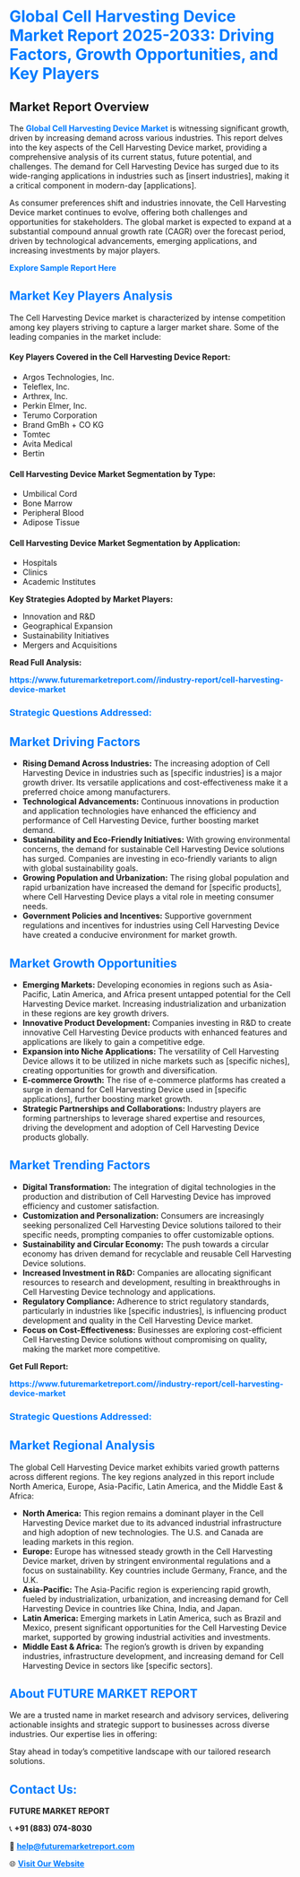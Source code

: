 <h1 style="color: #007BFF;">Global Cell Harvesting Device Market Report 2025-2033: Driving Factors, Growth Opportunities, and Key Players</h1>

<section id="overview">
<h2>Market Report Overview</h2>
<p>The <a href="https://www.futuremarketreport.com//industry-report/cell-harvesting-device-market" style="color: #007BFF; text-decoration: none;"><strong>Global Cell Harvesting Device Market</strong></a> is witnessing significant growth, driven by increasing demand across various industries. This report delves into the key aspects of the Cell Harvesting Device market, providing a comprehensive analysis of its current status, future potential, and challenges. The demand for Cell Harvesting Device has surged due to its wide-ranging applications in industries such as [insert industries], making it a critical component in modern-day [applications].</p>
<p>As consumer preferences shift and industries innovate, the Cell Harvesting Device market continues to evolve, offering both challenges and opportunities for stakeholders. The global market is expected to expand at a substantial compound annual growth rate (CAGR) over the forecast period, driven by technological advancements, emerging applications, and increasing investments by major players.</p>
</section>

<section id="overview">
<p><a href="https://www.futuremarketreport.com//request-sample/reportId=78964" style="color: #007BFF; text-decoration: none;"><strong>Explore Sample Report Here</strong></a></p>
</section>

<section id="key-players">
<h2 style="color: #007BFF;">Market Key Players Analysis</h2>
<p>The Cell Harvesting Device market is characterized by intense competition among key players striving to capture a larger market share. Some of the leading companies in the market include:</p>
<h4>Key Players Covered in the Cell Harvesting Device Report:</h4>
<ul><li>Argos Technologies, Inc.</li><li>Teleflex, Inc.</li><li>Arthrex, Inc.</li><li>Perkin Elmer, Inc.</li><li>Terumo Corporation</li><li>Brand GmBh + CO KG</li><li>Tomtec</li><li>Avita Medical</li><li>Bertin</li></ul>
<h4>Cell Harvesting Device Market Segmentation by Type:</h4>
<ul><li>Umbilical Cord</li><li>Bone Marrow</li><li>Peripheral Blood</li><li>Adipose Tissue</li></ul>

<h4>Cell Harvesting Device Market Segmentation by Application:</h4>
<ul><li>Hospitals</li><li>Clinics</li><li>Academic Institutes</li></ul>
<p><strong>Key Strategies Adopted by Market Players:</strong></p>
<ul>
<li>Innovation and R&D</li>
<li>Geographical Expansion</li>
<li>Sustainability Initiatives</li>
<li>Mergers and Acquisitions</li>
</ul>
</section>

<section>
<p><strong>Read Full Analysis: </strong></p><a href="https://www.futuremarketreport.com//industry-report/cell-harvesting-device-market" style="color: #007BFF; text-decoration: none;"><strong>https://www.futuremarketreport.com//industry-report/cell-harvesting-device-market</strong></a>
<h3 style="color: #007BFF;">Strategic Questions Addressed:</h3>
</section>

<section id="driving-factors">
<h2 style="color: #007BFF;">Market Driving Factors</h2>
<ul>
<li><strong>Rising Demand Across Industries:</strong> The increasing adoption of Cell Harvesting Device in industries such as [specific industries] is a major growth driver. Its versatile applications and cost-effectiveness make it a preferred choice among manufacturers.</li>
<li><strong>Technological Advancements:</strong> Continuous innovations in production and application technologies have enhanced the efficiency and performance of Cell Harvesting Device, further boosting market demand.</li>
<li><strong>Sustainability and Eco-Friendly Initiatives:</strong> With growing environmental concerns, the demand for sustainable Cell Harvesting Device solutions has surged. Companies are investing in eco-friendly variants to align with global sustainability goals.</li>
<li><strong>Growing Population and Urbanization:</strong> The rising global population and rapid urbanization have increased the demand for [specific products], where Cell Harvesting Device plays a vital role in meeting consumer needs.</li>
<li><strong>Government Policies and Incentives:</strong> Supportive government regulations and incentives for industries using Cell Harvesting Device have created a conducive environment for market growth.</li>
</ul>
</section>

<section id="growth-opportunities">
<h2 style="color: #007BFF;">Market Growth Opportunities</h2>
<ul>
<li><strong>Emerging Markets:</strong> Developing economies in regions such as Asia-Pacific, Latin America, and Africa present untapped potential for the Cell Harvesting Device market. Increasing industrialization and urbanization in these regions are key growth drivers.</li>
<li><strong>Innovative Product Development:</strong> Companies investing in R&D to create innovative Cell Harvesting Device products with enhanced features and applications are likely to gain a competitive edge.</li>
<li><strong>Expansion into Niche Applications:</strong> The versatility of Cell Harvesting Device allows it to be utilized in niche markets such as [specific niches], creating opportunities for growth and diversification.</li>
<li><strong>E-commerce Growth:</strong> The rise of e-commerce platforms has created a surge in demand for Cell Harvesting Device used in [specific applications], further boosting market growth.</li>
<li><strong>Strategic Partnerships and Collaborations:</strong> Industry players are forming partnerships to leverage shared expertise and resources, driving the development and adoption of Cell Harvesting Device products globally.</li>
</ul>
</section>

<section id="trending-factors">
<h2 style="color: #007BFF;">Market Trending Factors</h2>
<ul>
<li><strong>Digital Transformation:</strong> The integration of digital technologies in the production and distribution of Cell Harvesting Device has improved efficiency and customer satisfaction.</li>
<li><strong>Customization and Personalization:</strong> Consumers are increasingly seeking personalized Cell Harvesting Device solutions tailored to their specific needs, prompting companies to offer customizable options.</li>
<li><strong>Sustainability and Circular Economy:</strong> The push towards a circular economy has driven demand for recyclable and reusable Cell Harvesting Device solutions.</li>
<li><strong>Increased Investment in R&D:</strong> Companies are allocating significant resources to research and development, resulting in breakthroughs in Cell Harvesting Device technology and applications.</li>
<li><strong>Regulatory Compliance:</strong> Adherence to strict regulatory standards, particularly in industries like [specific industries], is influencing product development and quality in the Cell Harvesting Device market.</li>
<li><strong>Focus on Cost-Effectiveness:</strong> Businesses are exploring cost-efficient Cell Harvesting Device solutions without compromising on quality, making the market more competitive.</li>
</ul>
</section>

<section>
<p><strong>Get Full Report: </strong></p><a href="https://www.futuremarketreport.com//industry-report/cell-harvesting-device-market" style="color: #007BFF; text-decoration: none;"><strong>https://www.futuremarketreport.com//industry-report/cell-harvesting-device-market</strong></a>
<h3 style="color: #007BFF;">Strategic Questions Addressed:</h3>
</section>


<section id="regional-analysis">
<h2 style="color: #007BFF;">Market Regional Analysis</h2>
<p>The global Cell Harvesting Device market exhibits varied growth patterns across different regions. The key regions analyzed in this report include North America, Europe, Asia-Pacific, Latin America, and the Middle East & Africa:</p>
<ul>
<li><strong>North America:</strong> This region remains a dominant player in the Cell Harvesting Device market due to its advanced industrial infrastructure and high adoption of new technologies. The U.S. and Canada are leading markets in this region.</li>
<li><strong>Europe:</strong> Europe has witnessed steady growth in the Cell Harvesting Device market, driven by stringent environmental regulations and a focus on sustainability. Key countries include Germany, France, and the U.K.</li>
<li><strong>Asia-Pacific:</strong> The Asia-Pacific region is experiencing rapid growth, fueled by industrialization, urbanization, and increasing demand for Cell Harvesting Device in countries like China, India, and Japan.</li>
<li><strong>Latin America:</strong> Emerging markets in Latin America, such as Brazil and Mexico, present significant opportunities for the Cell Harvesting Device market, supported by growing industrial activities and investments.</li>
<li><strong>Middle East & Africa:</strong> The region’s growth is driven by expanding industries, infrastructure development, and increasing demand for Cell Harvesting Device in sectors like [specific sectors].</li>
</ul>
</section>

<footer>
<h2 style="color: #007BFF;">About FUTURE MARKET REPORT</h2>
<p>We are a trusted name in market research and advisory services, delivering actionable insights and strategic support to businesses across diverse industries. Our expertise lies in offering:</p>

<p>Stay ahead in today’s competitive landscape with our tailored research solutions.</p>

<h2 style="color: #007BFF;">Contact Us:</h2>
<p><strong>FUTURE MARKET REPORT</strong></p>
<p>📞 <strong>+91 (883) 074-8030</strong></p>
<p>📧 <strong><a href="mailto:help@futuremarketreport.com" style="color: #007BFF;">help@futuremarketreport.com</a></strong></p>
<p>🌐 <strong><a href="https://www.futuremarketreport.com/" style="color: #007BFF;">Visit Our Website</a></strong></p>
</footer>